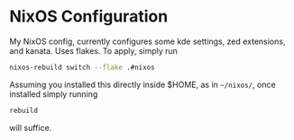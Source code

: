 # NixOS Configuration

My NixOS config, currently configures some kde settings, zed extensions, and kanata. Uses flakes.
To apply, simply run

```sh
nixos-rebuild switch --flake .#nixos
```



Assuming you installed this directly inside $HOME, as in `~/nixos/`, once installed simply running

```sh
rebuild
```

will suffice.
